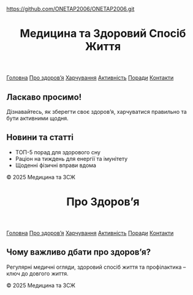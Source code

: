 https://github.com/ONETAP2006/ONETAP2006.git
<!DOCTYPE html>
<html lang="uk">
<head>
  <meta charset="UTF-8">
  <title>Головна - Медицина та ЗСЖ</title>
  <link rel="stylesheet" href="styles.css">
</head>
<body>

<header>
  <h1>Медицина та Здоровий Спосіб Життя</h1>
</header>

<nav>
  <a href="index.html">Головна</a>
  <a href="health.html">Про здоров’я</a>
  <a href="nutrition.html">Харчування</a>
  <a href="activity.html">Активність</a>
  <a href="tips.html">Поради</a>
  <a href="contacts.html">Контакти</a>
</nav>

<main>
  <section>
    <h2>Ласкаво просимо!</h2>
    <p>Дізнавайтесь, як зберегти своє здоров’я, харчуватися правильно та бути активними щодня.</p>
  </section>
  <section>
    <h2>Новини та статті</h2>
    <ul>
      <li>ТОП-5 порад для здорового сну</li>
      <li>Раціон на тиждень для енергії та імунітету</li>
      <li>Щоденні фізичні вправи вдома</li>
    </ul>
  </section>
</main>

<footer>
  <p>© 2025 Медицина та ЗСЖ</p>
</footer>

</body>
</html>
<!DOCTYPE html>
<html lang="uk">
<head>
  <meta charset="UTF-8">
  <title>Про здоров’я</title>
  <link rel="stylesheet" href="styles.css">
</head>
<body>

<header>
  <h1>Про Здоров’я</h1>
</header>

<nav>
  <a href="index.html">Головна</a>
  <a href="health.html">Про здоров’я</a>
  <a href="nutrition.html">Харчування</a>
  <a href="activity.html">Активність</a>
  <a href="tips.html">Поради</a>
  <a href="contacts.html">Контакти</a>
</nav>

<main>
  <section>
    <h2>Чому важливо дбати про здоров’я?</h2>
    <p>Регулярні медичні огляди, здоровий спосіб життя та профілактика – ключ до довгого життя.</p>
  </section>
</main>

<footer>
  <p>© 2025 Медицина та ЗСЖ</p>
</footer>

</body>
</html><!--
**ONETAP2006/ONETAP2006** is a ✨ _special_ ✨ repository because its `README.md` (this file) appears on your GitHub profile.


